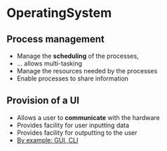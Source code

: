 # OperatingSystem

## Process management
- Manage the **scheduling** of the processes,
- ... allows multi-tasking
- Manage the resources needed by the processes
- Enable processes to share information

## Provision of a UI
- Allows a user to **communicate** with the hardware
- Provides facility for user inputting data
- Provides facility for outputting to the user
- <u>By example: GUI, CLI</u>

